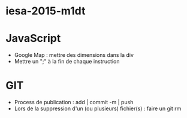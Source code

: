 # iesa-2015-m1dt 

# JavaScript
* Google Map : mettre des dimensions dans la div
* Mettre un ";" à la fin de chaque instruction

# GIT
* Process de publication : add | commit -m | push
* Lors de la suppression d'un (ou plusieurs) fichier(s) : faire un git rm

